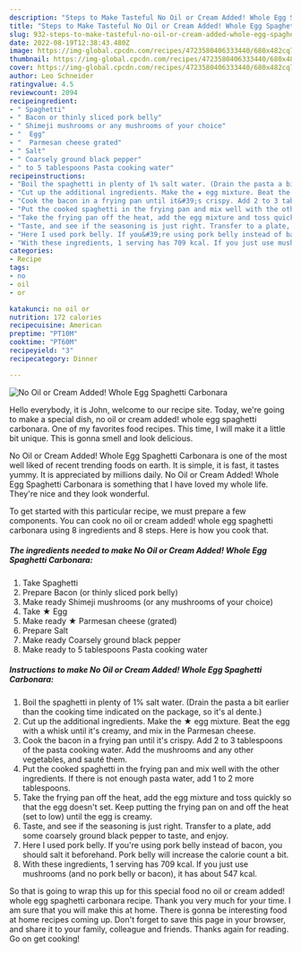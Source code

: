 ```yaml
---
description: "Steps to Make Tasteful No Oil or Cream Added! Whole Egg Spaghetti Carbonara"
title: "Steps to Make Tasteful No Oil or Cream Added! Whole Egg Spaghetti Carbonara"
slug: 932-steps-to-make-tasteful-no-oil-or-cream-added-whole-egg-spaghetti-carbonara
date: 2022-08-19T12:38:43.480Z
image: https://img-global.cpcdn.com/recipes/4723580406333440/680x482cq70/no-oil-or-cream-added-whole-egg-spaghetti-carbonara-recipe-main-photo.jpg
thumbnail: https://img-global.cpcdn.com/recipes/4723580406333440/680x482cq70/no-oil-or-cream-added-whole-egg-spaghetti-carbonara-recipe-main-photo.jpg
cover: https://img-global.cpcdn.com/recipes/4723580406333440/680x482cq70/no-oil-or-cream-added-whole-egg-spaghetti-carbonara-recipe-main-photo.jpg
author: Leo Schneider
ratingvalue: 4.5
reviewcount: 2094
recipeingredient:
- " Spaghetti"
- " Bacon or thinly sliced pork belly"
- " Shimeji mushrooms or any mushrooms of your choice"
- "  Egg"
- "  Parmesan cheese grated"
- " Salt"
- " Coarsely ground black pepper"
- " to 5 tablespoons Pasta cooking water"
recipeinstructions:
- "Boil the spaghetti in plenty of 1% salt water. (Drain the pasta a bit earlier than the cooking time indicated on the package, so it&#39;s al dente.)"
- "Cut up the additional ingredients. Make the ★ egg mixture. Beat the egg with a whisk until it&#39;s creamy, and mix in the Parmesan cheese."
- "Cook the bacon in a frying pan until it&#39;s crispy. Add 2 to 3 tablespoons of the pasta cooking water. Add the mushrooms and any other vegetables, and sauté them."
- "Put the cooked spaghetti in the frying pan and mix well with the other ingredients. If there is not enough pasta water, add 1 to 2 more tablespoons."
- "Take the frying pan off the heat, add the egg mixture and toss quickly so that the egg doesn&#39;t set. Keep putting the frying pan on and off the heat (set to low) until the egg is creamy."
- "Taste, and see if the seasoning is just right. Transfer to a plate, add some coarsely ground black pepper to taste, and enjoy."
- "Here I used pork belly. If you&#39;re using pork belly instead of bacon, you should salt it beforehand. Pork belly will increase the calorie count a bit."
- "With these ingredients, 1 serving has 709 kcal. If you just use mushrooms (and no pork belly or bacon), it has about 547 kcal."
categories:
- Recipe
tags:
- no
- oil
- or

katakunci: no oil or 
nutrition: 172 calories
recipecuisine: American
preptime: "PT10M"
cooktime: "PT60M"
recipeyield: "3"
recipecategory: Dinner

---
```



![No Oil or Cream Added! Whole Egg Spaghetti Carbonara](https://img-global.cpcdn.com/recipes/4723580406333440/680x482cq70/no-oil-or-cream-added-whole-egg-spaghetti-carbonara-recipe-main-photo.jpg)

Hello everybody, it is John, welcome to our recipe site. Today, we're going to make a special dish, no oil or cream added! whole egg spaghetti carbonara. One of my favorites food recipes. This time, I will make it a little bit unique. This is gonna smell and look delicious.

No Oil or Cream Added! Whole Egg Spaghetti Carbonara is one of the most well liked of recent trending foods on earth. It is simple, it is fast, it tastes yummy. It is appreciated by millions daily. No Oil or Cream Added! Whole Egg Spaghetti Carbonara is something that I have loved my whole life. They're nice and they look wonderful.




To get started with this particular recipe, we must prepare a few components. You can cook no oil or cream added! whole egg spaghetti carbonara using 8 ingredients and 8 steps. Here is how you cook that.

<!--inarticleads1-->

##### The ingredients needed to make No Oil or Cream Added! Whole Egg Spaghetti Carbonara:

1. Take  Spaghetti
1. Prepare  Bacon (or thinly sliced pork belly)
1. Make ready  Shimeji mushrooms (or any mushrooms of your choice)
1. Take  ★ Egg
1. Make ready  ★ Parmesan cheese (grated)
1. Prepare  Salt
1. Make ready  Coarsely ground black pepper
1. Make ready  to 5 tablespoons Pasta cooking water




<!--inarticleads2-->

##### Instructions to make No Oil or Cream Added! Whole Egg Spaghetti Carbonara:

1. Boil the spaghetti in plenty of 1% salt water. (Drain the pasta a bit earlier than the cooking time indicated on the package, so it&#39;s al dente.)
1. Cut up the additional ingredients. Make the ★ egg mixture. Beat the egg with a whisk until it&#39;s creamy, and mix in the Parmesan cheese.
1. Cook the bacon in a frying pan until it&#39;s crispy. Add 2 to 3 tablespoons of the pasta cooking water. Add the mushrooms and any other vegetables, and sauté them.
1. Put the cooked spaghetti in the frying pan and mix well with the other ingredients. If there is not enough pasta water, add 1 to 2 more tablespoons.
1. Take the frying pan off the heat, add the egg mixture and toss quickly so that the egg doesn&#39;t set. Keep putting the frying pan on and off the heat (set to low) until the egg is creamy.
1. Taste, and see if the seasoning is just right. Transfer to a plate, add some coarsely ground black pepper to taste, and enjoy.
1. Here I used pork belly. If you&#39;re using pork belly instead of bacon, you should salt it beforehand. Pork belly will increase the calorie count a bit.
1. With these ingredients, 1 serving has 709 kcal. If you just use mushrooms (and no pork belly or bacon), it has about 547 kcal.




So that is going to wrap this up for this special food no oil or cream added! whole egg spaghetti carbonara recipe. Thank you very much for your time. I am sure that you will make this at home. There is gonna be interesting food at home recipes coming up. Don't forget to save this page in your browser, and share it to your family, colleague and friends. Thanks again for reading. Go on get cooking!
